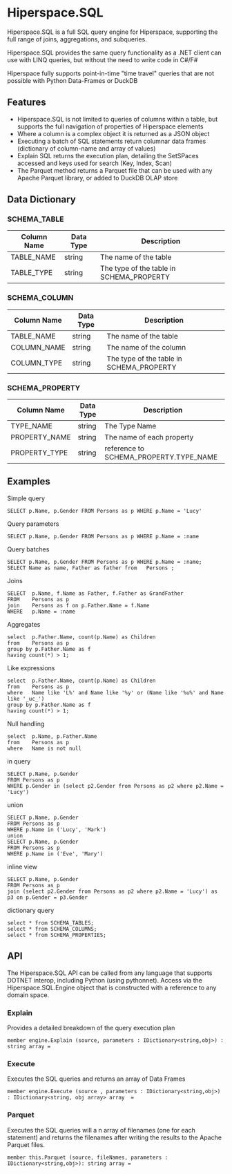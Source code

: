 # Hiperspace.SQL
Hiperspace.SQL is a full SQL query engine for Hiperspace, supporting the full range of joins, aggregations, and subqueries.

Hiperspace.SQL provides the same query functionality as a .NET client can use with LINQ queries, but without the need to write code in C#/F#

Hiperspace fully supports point-in-time "time travel" queries that are not possible with Python Data-Frames or DuckDB

## Features
- Hiperspace.SQL is not limited to queries of columns within a table, but supports the full navigation of properties of Hiperspace elements
- Where a column is a complex object it is returned as a JSON object
- Executing a batch of SQL statements return columnar data frames (dictionary of column-name and array of values)
- Explain SQL returns the execution plan, detailing the SetSPaces accessed and keys used for search (Key, Index, Scan)
- The Parquet method returns a Parquet file that can be used with any Apache Parquet library, or added to DuckDB OLAP store

## Data Dictionary

### SCHEMA_TABLE
| Column Name | Data Type | Description |
|-------------|-----------|-------------|
| TABLE_NAME |string|The name of the table|
| TABLE_TYPE |string|The type of the table in SCHEMA_PROPERTY|

### SCHEMA_COLUMN
| Column Name | Data Type | Description |
|-------------|-----------|-------------|
| TABLE_NAME |string|The name of the table|
| COLUMN_NAME |string|The name of the column|
| COLUMN_TYPE |string|The type of the table in SCHEMA_PROPERTY|

### SCHEMA_PROPERTY
| Column Name | Data Type | Description |
|-------------|-----------|-------------|
| TYPE_NAME |string|The Type Name|
| PROPERTY_NAME |string|The name of each property|
| PROPERTY_TYPE |string|reference to SCHEMA_PROPERTY.TYPE_NAME |

## Examples 

Simple query
```
SELECT p.Name, p.Gender FROM Persons as p WHERE p.Name = 'Lucy'
```

Query parameters
```
SELECT p.Name, p.Gender FROM Persons as p WHERE p.Name = :name
```
Query batches
```
SELECT p.Name, p.Gender FROM Persons as p WHERE p.Name = :name;
SELECT Name as name, Father as father from   Persons ;
```
Joins
```
SELECT  p.Name, f.Name as Father, f.Father as GrandFather
FROM    Persons as p 
join    Persons as f on p.Father.Name = f.Name
WHERE   p.Name = :name
```
Aggregates
```
select  p.Father.Name, count(p.Name) as Children
from    Persons as p
group by p.Father.Name as f
having count(*) > 1;
```
Like expressions
```
select  p.Father.Name, count(p.Name) as Children
from    Persons as p
where   Name like 'L%' and Name like '%y' or (Name like '%u%' and Name like '_uc_')
group by p.Father.Name as f
having count(*) > 1;
```
Null handling
```
select  p.Name, p.Father.Name
from    Persons as p
where   Name is not null
```
in query
```
SELECT p.Name, p.Gender 
FROM Persons as p 
WHERE p.Gender in (select p2.Gender from Persons as p2 where p2.Name = 'Lucy')
```
union 
```
SELECT p.Name, p.Gender 
FROM Persons as p 
WHERE p.Name in ('Lucy', 'Mark')
union 
SELECT p.Name, p.Gender 
FROM Persons as p 
WHERE p.Name in ('Eve', 'Mary')
```
inline view 
```
SELECT p.Name, p.Gender 
FROM Persons as p 
join (select p2.Gender from Persons as p2 where p2.Name = 'Lucy') as p3 on p.Gender = p3.Gender
```

dictionary query
```
select * from SCHEMA_TABLES;
select * from SCHEMA_COLUMNS;
select * from SCHEMA_PROPERTIES;
```

## API

The Hiperspace.SQL API can be called from any language that supports
DOTNET interop, including Python (using pythonnet).  Access via the Hiperspace.SQL.Engine object 
that is constructed with a reference to any domain space.

### Explain
Provides a detailed breakdown of the query execution plan
```
member engine.Explain (source, parameters : IDictionary<string,obj>) : string array = 
```

### Execute
Executes the SQL queries and returns an array of Data Frames
```
member engine.Execute (source , parameters : IDictionary<string,obj>) : IDictionary<string, obj array> array  =
```

### Parquet
Executes the SQL queries will a n array of filenames (one for each statement) and returns the filenames after 
writing the results to the Apache Parquet files.
```
member this.Parquet (source, fileNames, parameters : IDictionary<string,obj>): string array = 
```
